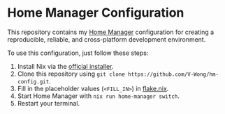 # Home Manager Configuration
This repository contains my [Home Manager](https://nixos.wiki/wiki/Home_Manager) configuration for creating a reproducible, reliable, and cross-platform development environment.

To use this configuration, just follow these steps:
1. Install Nix via the [official installer](https://nixos.org/download/).
2. Clone this repository using `git clone https://github.com/V-Wong/hm-config.git`.
3. Fill in the placeholder values (`<FILL_IN>`) in [flake.nix](./flake.nix).
4. Start Home Manager with `nix run home-manager switch`.
5. Restart your terminal.